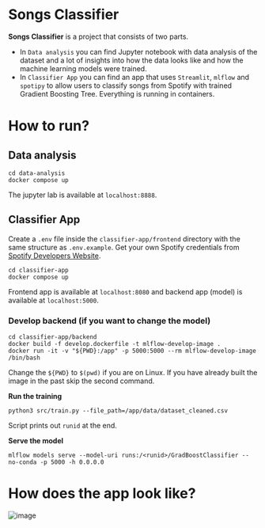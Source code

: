# Songs Classifier

**Songs Classifier** is a project that consists of two parts.
- In `Data analysis` you can find Jupyter notebook with data analysis of the dataset and a lot of insights into how the data looks like and how the machine learning models were trained.
- In `Classifier App` you can find an app that uses `Streamlit`, `mlflow` and `spotipy` to allow users to classify songs from Spotify with trained Gradient Boosting Tree. Everything is running in containers.

# How to run?
## Data analysis

```shell
cd data-analysis
docker compose up
```

The jupyter lab is available at `localhost:8888`.

## Classifier App

Create a `.env` file inside the `classifier-app/frontend` directory with the same structure as `.env.example`. Get your own
Spotify credentials from [Spotify Developers Website](https://developer.spotify.com/dashboard).

```shell
cd classifier-app
docker compose up
```

Frontend app is available at `localhost:8080` and backend app (model) is available at `localhost:5000`.

### Develop backend (if you want to change the model)

```shell
cd classifier-app/backend
docker build -f develop.dockerfile -t mlflow-develop-image .
docker run -it -v "${PWD}:/app" -p 5000:5000 --rm mlflow-develop-image /bin/bash
```

Change the `${PWD}` to `$(pwd)` if you are on Linux. If you have already built the image in the past skip the second
command.

**Run the training**

```shell
python3 src/train.py --file_path=/app/data/dataset_cleaned.csv
```

Script prints out `runid` at the end.

**Serve the model**

```shell
mlflow models serve --model-uri runs:/<runid>/GradBoostClassifier --no-conda -p 5000 -h 0.0.0.0
```

# How does the app look like?

![image](https://github.com/anras5/songs-classifier/assets/91278796/a227135e-1172-49f3-85dd-d59ac0a19a32)

